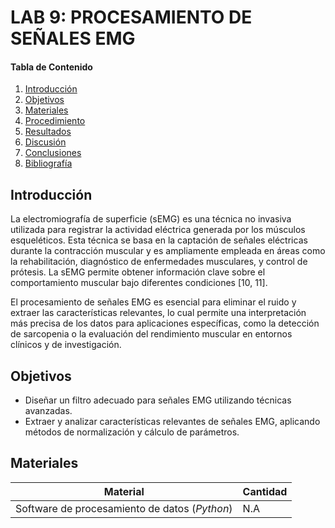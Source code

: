 # LAB 9: PROCESAMIENTO DE SEÑALES EMG

#### **Tabla de Contenido**
1. [Introducción](#introduccion)
2. [Objetivos](#objetivos)
3. [Materiales](#materiales)
4. [Procedimiento](#procedimiento)
5. [Resultados](#resultados)
6. [Discusión](#discusion)
7. [Conclusiones](#conclusiones)
8. [Bibliografía](#bibliografia)

## Introducción <a name="introduccion"></a>
La electromiografía de superficie (sEMG) es una técnica no invasiva utilizada para registrar la actividad eléctrica generada por los músculos esqueléticos. Esta técnica se basa en la captación de señales eléctricas durante la contracción muscular y es ampliamente empleada en áreas como la rehabilitación, diagnóstico de enfermedades musculares, y control de prótesis. La sEMG permite obtener información clave sobre el comportamiento muscular bajo diferentes condiciones [10, 11].

El procesamiento de señales EMG es esencial para eliminar el ruido y extraer las características relevantes, lo cual permite una interpretación más precisa de los datos para aplicaciones específicas, como la detección de sarcopenia o la evaluación del rendimiento muscular en entornos clínicos y de investigación.

## Objetivos <a name="objetivos"></a>
- Diseñar un filtro adecuado para señales EMG utilizando técnicas avanzadas.
- Extraer y analizar características relevantes de señales EMG, aplicando métodos de normalización y cálculo de parámetros.

## Materiales <a name="materiales"></a>
| Material | Cantidad |
|----------|----------|
| Software de procesamiento de datos (*Python*) | N.A |

